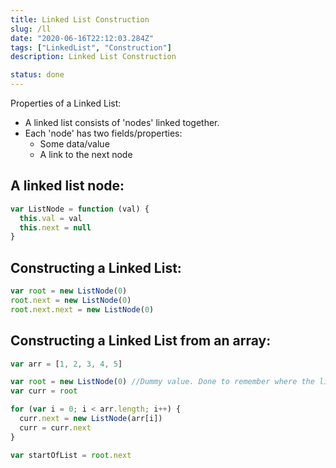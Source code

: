 ```yaml
---
title: Linked List Construction
slug: /ll
date: "2020-06-16T22:12:03.284Z"
tags: ["LinkedList", "Construction"]
description: Linked List Construction

status: done
---
```


Properties of a Linked List:

- A linked list consists of 'nodes' linked together.
- Each 'node' has two fields/properties:
  - Some data/value
  - A link to the next node

## A linked list node:

```javascript
var ListNode = function (val) {
  this.val = val
  this.next = null
}
```

## Constructing a Linked List:

```javascript
var root = new ListNode(0)
root.next = new ListNode(0)
root.next.next = new ListNode(0)
```

## Constructing a Linked List from an array:

```javascript
var arr = [1, 2, 3, 4, 5]

var root = new ListNode(0) //Dummy value. Done to remember where the linked list actually starts from.
var curr = root

for (var i = 0; i < arr.length; i++) {
  curr.next = new ListNode(arr[i])
  curr = curr.next
}

var startOfList = root.next
```
